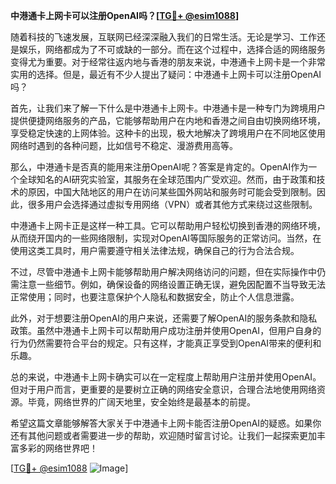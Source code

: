 **中港通卡上网卡可以注册OpenAI吗？[[TG💪+ @esim1088](https://t.me/s/esim1088)]**

随着科技的飞速发展，互联网已经深深融入我们的日常生活。无论是学习、工作还是娱乐，网络都成为了不可或缺的一部分。而在这个过程中，选择合适的网络服务变得尤为重要。对于经常往返内地与香港的朋友来说，中港通卡上网卡是一个非常实用的选择。但是，最近有不少人提出了疑问：中港通卡上网卡可以注册OpenAI吗？

首先，让我们来了解一下什么是中港通卡上网卡。中港通卡是一种专门为跨境用户提供便捷网络服务的产品，它能够帮助用户在内地和香港之间自由切换网络环境，享受稳定快速的上网体验。这种卡的出现，极大地解决了跨境用户在不同地区使用网络时遇到的各种问题，比如信号不稳定、漫游费用高等。

那么，中港通卡是否真的能用来注册OpenAI呢？答案是肯定的。OpenAI作为一个全球知名的AI研究实验室，其服务在全球范围内广受欢迎。然而，由于政策和技术的原因，中国大陆地区的用户在访问某些国外网站和服务时可能会受到限制。因此，很多用户会选择通过虚拟专用网络（VPN）或者其他方式来绕过这些限制。

中港通卡上网卡正是这样一种工具。它可以帮助用户轻松切换到香港的网络环境，从而绕开国内的一些网络限制，实现对OpenAI等国际服务的正常访问。当然，在使用这类工具时，用户需要遵守相关法律法规，确保自己的行为合法合规。

不过，尽管中港通卡上网卡能够帮助用户解决网络访问的问题，但在实际操作中仍需注意一些细节。例如，确保设备的网络设置正确无误，避免因配置不当导致无法正常使用；同时，也要注意保护个人隐私和数据安全，防止个人信息泄露。

此外，对于想要注册OpenAI的用户来说，还需要了解OpenAI的服务条款和隐私政策。虽然中港通卡上网卡可以帮助用户成功注册并使用OpenAI，但用户自身的行为仍然需要符合平台的规定。只有这样，才能真正享受到OpenAI带来的便利和乐趣。

总的来说，中港通卡上网卡确实可以在一定程度上帮助用户注册并使用OpenAI。但对于用户而言，更重要的是要树立正确的网络安全意识，合理合法地使用网络资源。毕竟，网络世界的广阔天地里，安全始终是最基本的前提。

希望这篇文章能够解答大家关于中港通卡上网卡能否注册OpenAI的疑惑。如果你还有其他问题或者需要进一步的帮助，欢迎随时留言讨论。让我们一起探索更加丰富多彩的网络世界吧！

[[TG💪+ @esim1088](https://t.me/s/esim1088) ![Image](https://i.postimg.cc/4NQfJmqS/Snipaste-2025-05-13-00-14-12.png)]